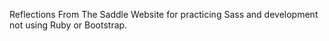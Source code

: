 Reflections From The Saddle Website for practicing Sass and development not using Ruby or Bootstrap.  

